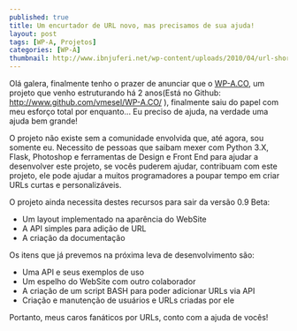 ```yaml
---
published: true
title: Um encurtador de URL novo, mas precisamos de sua ajuda!
layout: post
tags: [WP-A, Projetos]
categories: [WP-A]
thumbnail: http://www.ibnjuferi.net/wp-content/uploads/2010/04/url-shortener.png
---
```


Olá galera, finalmente tenho o prazer de anunciar que o [WP-A.CO](http://wp-a.co), um projeto que venho estruturando há 2 anos(Está no  Github: http://www.github.com/vmesel/WP-A.CO/ ), finalmente saiu do papel com meu esforço total por enquanto... Eu preciso de ajuda, na verdade uma ajuda bem grande!

O projeto não existe sem a comunidade envolvida que, até agora, sou somente eu. Necessito de pessoas que saibam mexer com Python 3.X, Flask, Photoshop e ferramentas de Design e Front End para ajudar a desenvolver este projeto, se vocês puderem ajudar, contribuam com este projeto, ele pode ajudar a muitos programadores a poupar tempo em criar URLs curtas e personalizáveis.

O projeto ainda necessita destes recursos para sair da versão 0.9 Beta:

- Um layout implementado na aparência do WebSite
- A API simples para adição de URL
- A criação da documentação

Os itens que já prevemos na próxima leva de desenvolvimento são:

- Uma API e seus exemplos de uso
- Um espelho do WebSite com outro colaborador
- A criação de um script BASH para poder adicionar URLs via API
- Criação e manutenção de usuários e URLs criadas por ele

Portanto, meus caros fanáticos por URLs, conto com a ajuda de vocês!
